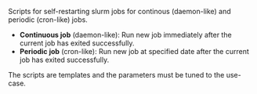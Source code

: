 Scripts for self-restarting slurm jobs for continous (daemon-like) and periodic (cron-like) jobs.

- **Continuous job** (daemon-like): Run new job immediately after the current job has exited successfully.
- **Periodic job** (cron-like): Run new job at specified date after the current job has exited successfully.

The scripts are templates and the parameters must be tuned to the use-case.
